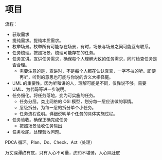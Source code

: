 # 项目

流程：

- 获取需求
- 提纯需求。提纯本质需求。
- 枚举场景。枚举所有可能存在场景，有时，场景与场景之间可能互有联系。
- 任务梳理。按照场景，梳理可能存在的任务。
- 任务宣讲。宣讲任务需求，确保每个人理解大致的任务需求，同时检查任务是否合理。
  - 需要注意的是，宣讲时，不是每个人都在认认真真，一字不拉的听。即便再听，听到的意思也可能与你说的含义大相径庭。
- UML 的重要性。因为听和讲的人，理解可能是不同，仅靠说不够。需要 UML、为代码等进一步说明。
- 任务细化。将任务落地，变为可实施的任务。
  - 任务分层。类比网络的 OSI 模型，划分每一层应该做的事情。
  - 层级拆分。为每一层的拆分单个小任务。
  - 任务流程说明。详细说明单个任务的具体实施过程。
- 任务验收。确保正确完成任务
  - 按照场景验收任务输出
- 任务收尾。处理验收问题。

PDCA 循环。Plan、Do、Check、Act（处理）

万丈深潭终有底，只有人心不可量，虎豹不堪骑，人心隔肚皮
